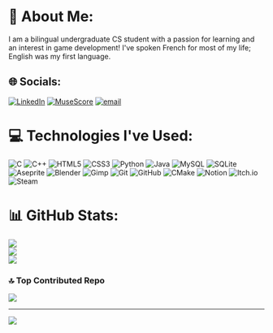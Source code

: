 # 💫 About Me:
I am a bilingual undergraduate CS student with a passion for learning and an interest in game development! I've spoken French for most of my life; English was my first language.


## 🌐 Socials:
[![LinkedIn](https://img.shields.io/badge/LinkedIn-%230077B5.svg?logo=linkedin&logoColor=white)](https://www.linkedin.com/in/benoit-thompson-006215353/) [![MuseScore](https://img.shields.io/badge/MuseScore-49D5AB?logo=musescore&logoColor=white)](https://musescore.com/user/66450031?share=copy_link) [![email](https://img.shields.io/badge/Email-D14836?logo=gmail&logoColor=white)](mailto:ninjaben1107@gmail.com) 

# 💻 Technologies I've Used:
![C](https://img.shields.io/badge/c-%2300599C.svg?style=flat&logo=c&logoColor=white) ![C++](https://img.shields.io/badge/c++-%2300599C.svg?style=flat&logo=c%2B%2B&logoColor=white) ![HTML5](https://img.shields.io/badge/html5-%23E34F26.svg?style=flat&logo=html5&logoColor=white) ![CSS3](https://img.shields.io/badge/css3-%231572B6.svg?style=flat&logo=css3&logoColor=white) ![Python](https://img.shields.io/badge/python-3670A0?style=flat&logo=python&logoColor=ffdd54) ![Java](https://img.shields.io/badge/java-%23ED8B00.svg?style=flat&logo=openjdk&logoColor=white) ![MySQL](https://img.shields.io/badge/mysql-4479A1.svg?style=flat&logo=mysql&logoColor=white) ![SQLite](https://img.shields.io/badge/sqlite-%2307405e.svg?style=flat&logo=sqlite&logoColor=white) ![Aseprite](https://img.shields.io/badge/Aseprite-FFFFFF?style=flat&logo=Aseprite&logoColor=#7D929E) ![Blender](https://img.shields.io/badge/blender-%23F5792A.svg?style=flat&logo=blender&logoColor=white) ![Gimp](https://img.shields.io/badge/Gimp-657D8B?style=flat&logo=gimp&logoColor=FFFFFF) ![Git](https://img.shields.io/badge/git-%23F05033.svg?style=flat&logo=git&logoColor=white) ![GitHub](https://img.shields.io/badge/github-%23121011.svg?style=flat&logo=github&logoColor=white) ![CMake](https://img.shields.io/badge/CMake-%23008FBA.svg?style=flat&logo=cmake&logoColor=white) ![Notion](https://img.shields.io/badge/Notion-%23000000.svg?style=flat&logo=notion&logoColor=white) ![Itch.io](https://img.shields.io/badge/Itch-%23FF0B34.svg?style=flat&logo=Itch.io&logoColor=white) ![Steam](https://img.shields.io/badge/steam-%23000000.svg?style=flat&logo=steam&logoColor=white)
# 📊 GitHub Stats:
![](https://github-readme-stats.vercel.app/api?username=MossyConsole&theme=tokyonight&hide_border=false&include_all_commits=true&count_private=true)<br/>
![](https://nirzak-streak-stats.vercel.app/?user=MossyConsole&theme=tokyonight&hide_border=false)<br/>
![](https://github-readme-stats.vercel.app/api/top-langs/?username=MossyConsole&theme=tokyonight&hide_border=false&include_all_commits=true&count_private=true&layout=compact)

### 🔝 Top Contributed Repo
![](https://github-contributor-stats.vercel.app/api?username=MossyConsole&limit=5&theme=tokyonight&combine_all_yearly_contributions=true)

---
[![](https://visitcount.itsvg.in/api?id=MossyConsole&icon=8&color=5)](https://visitcount.itsvg.in)

<!-- Proudly created with GPRM ( https://gprm.itsvg.in ) -->

